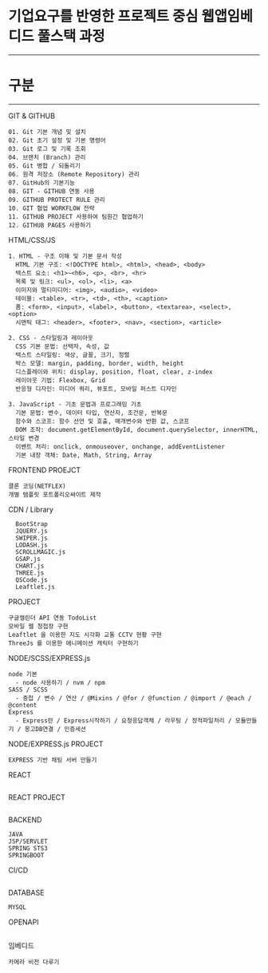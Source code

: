 # 기업요구를 반영한 프로젝트 중심 웹앱임베디드 풀스택 과정


---
# 구분
---
GIT & GITHUB
```
01. Git 기본 개념 및 설치
02. Git 초기 설정 및 기본 명령어
03. Git 로그 및 기록 조회
04. 브랜치 (Branch) 관리
05. Git 병합 / 되돌리기
06. 원격 저장소 (Remote Repository) 관리
07. GitHub의 기본기능
08. GIT - GITHUB 연동 사용
09. GITHUB PROTECT RULE 관리
10. GIT 협업 WORKFLOW 전략 
11. GITHUB PROJECT 사용하여 팀원간 협업하기
12. GITHUB PAGES 사용하기
```

HTML/CSS/JS
```
1. HTML - 구조 이해 및 기본 문서 작성
  HTML 기본 구조: <!DOCTYPE html>, <html>, <head>, <body>
  텍스트 요소: <h1>~<h6>, <p>, <br>, <hr>
  목록 및 링크: <ul>, <ol>, <li>, <a>
  이미지와 멀티미디어: <img>, <audio>, <video>
  테이블: <table>, <tr>, <td>, <th>, <caption>
  폼: <form>, <input>, <label>, <button>, <textarea>, <select>, <option>
  시맨틱 태그: <header>, <footer>, <nav>, <section>, <article>

2. CSS - 스타일링과 레이아웃
  CSS 기본 문법: 선택자, 속성, 값
  텍스트 스타일링: 색상, 글꼴, 크기, 정렬
  박스 모델: margin, padding, border, width, height
  디스플레이와 위치: display, position, float, clear, z-index
  레이아웃 기법: Flexbox, Grid
  반응형 디자인: 미디어 쿼리, 뷰포트, 모바일 퍼스트 디자인

3. JavaScript - 기초 문법과 프로그래밍 기초
  기본 문법: 변수, 데이터 타입, 연산자, 조건문, 반복문
  함수와 스코프: 함수 선언 및 호출, 매개변수와 반환 값, 스코프
  DOM 조작: document.getElementById, document.querySelector, innerHTML, 스타일 변경
  이벤트 처리: onclick, onmouseover, onchange, addEventListener
  기본 내장 객체: Date, Math, String, Array

```

FRONTEND PROEJCT
```
클론 코딩(NETFLEX)
개별 템플릿 포트폴리오싸이트 제작
```

CDN / Library
```
  BootStrap
  JQUERY.js
  SWIPER.js
  LODASH.js
  SCROLLMAGIC.js
  GSAP.js
  CHART.js
  THREE.js
  QSCode.js
  Leaftlet.js
```

PROJECT
```
구글캘린더 API 연동 TodoList
모바일 웹 청첩장 구현
Leaftlet 을 이용한 지도 시각화 교통 CCTV 현황 구현
ThreeJs 를 이용한 애니메이션 캐릭터 구현하기
```

NODE/SCSS/EXPRESS.js
```
node 기본
  - node 사용하기 / nvm / npm 
SASS / SCSS
  - 중첩 / 변수 / 연산 / @Mixins / @for / @function / @import / @each / @content
Express
  - Express란 / Express시작하기 / 요청응답객체 / 라우팅 / 정적파일처리 / 모듈만들기 / 몽고DB연결 / 인증세션
```

NODE/EXPRESS.js PROJECT
```
EXPRESS 기반 채팅 서버 만들기
```

REACT
```

```

REACT PROJECT
```

```

BACKEND
```
JAVA
JSP/SERVLET
SPRING STS3
SPRINGBOOT
```



CI/CD
```
```

DATABASE
```
MYSQL

```

OPENAPI
```

```

임베디드
```
카메라 비전 다루기 
```


